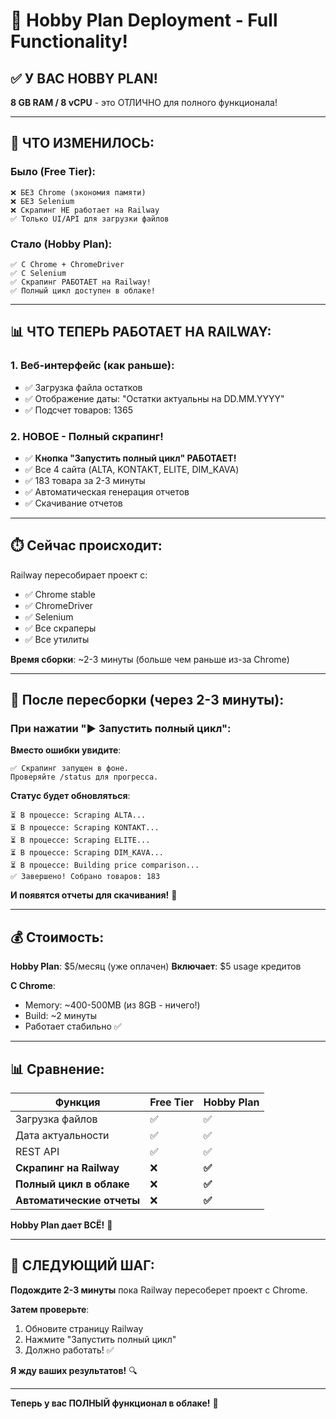 # 🎉 Hobby Plan Deployment - Full Functionality!

## ✅ У ВАС HOBBY PLAN!

**8 GB RAM / 8 vCPU** - это ОТЛИЧНО для полного функционала!

---

## 🚀 ЧТО ИЗМЕНИЛОСЬ:

### Было (Free Tier):
```
❌ БЕЗ Chrome (экономия памяти)
❌ БЕЗ Selenium
❌ Скрапинг НЕ работает на Railway
✅ Только UI/API для загрузки файлов
```

### Стало (Hobby Plan):
```
✅ С Chrome + ChromeDriver
✅ С Selenium
✅ Скрапинг РАБОТАЕТ на Railway!
✅ Полный цикл доступен в облаке!
```

---

## 📊 ЧТО ТЕПЕРЬ РАБОТАЕТ НА RAILWAY:

### 1. Веб-интерфейс (как раньше):
- ✅ Загрузка файла остатков
- ✅ Отображение даты: "Остатки актуальны на DD.MM.YYYY"
- ✅ Подсчет товаров: 1365

### 2. НОВОЕ - Полный скрапинг!
- ✅ **Кнопка "Запустить полный цикл" РАБОТАЕТ!**
- ✅ Все 4 сайта (ALTA, KONTAKT, ELITE, DIM_KAVA)
- ✅ 183 товара за 2-3 минуты
- ✅ Автоматическая генерация отчетов
- ✅ Скачивание отчетов

---

## ⏱️ Сейчас происходит:

Railway пересобирает проект с:
- ✅ Chrome stable
- ✅ ChromeDriver
- ✅ Selenium
- ✅ Все скраперы
- ✅ Все утилиты

**Время сборки**: ~2-3 минуты (больше чем раньше из-за Chrome)

---

## 🎯 После пересборки (через 2-3 минуты):

### При нажатии "▶️ Запустить полный цикл":

**Вместо ошибки увидите**:
```
✅ Скрапинг запущен в фоне. 
Проверяйте /status для прогресса.
```

**Статус будет обновляться**:
```
⏳ В процессе: Scraping ALTA...
⏳ В процессе: Scraping KONTAKT...
⏳ В процессе: Scraping ELITE...
⏳ В процессе: Scraping DIM_KAVA...
⏳ В процессе: Building price comparison...
✅ Завершено! Собрано товаров: 183
```

**И появятся отчеты для скачивания!** 🎉

---

## 💰 Стоимость:

**Hobby Plan**: $5/месяц (уже оплачен)
**Включает**: $5 usage кредитов

**С Chrome**:
- Memory: ~400-500MB (из 8GB - ничего!)
- Build: ~2 минуты
- Работает стабильно ✅

---

## 📊 Сравнение:

| Функция | Free Tier | Hobby Plan |
|---------|-----------|------------|
| Загрузка файлов | ✅ | ✅ |
| Дата актуальности | ✅ | ✅ |
| REST API | ✅ | ✅ |
| **Скрапинг на Railway** | ❌ | **✅** |
| **Полный цикл в облаке** | ❌ | **✅** |
| **Автоматические отчеты** | ❌ | **✅** |

**Hobby Plan дает ВСЁ!** 🎊

---

## 🎯 СЛЕДУЮЩИЙ ШАГ:

**Подождите 2-3 минуты** пока Railway пересоберет проект с Chrome.

**Затем проверьте**:
1. Обновите страницу Railway
2. Нажмите "Запустить полный цикл"
3. Должно работать! ✅

**Я жду ваших результатов!** 🔍

---

**Теперь у вас ПОЛНЫЙ функционал в облаке!** 🚀

